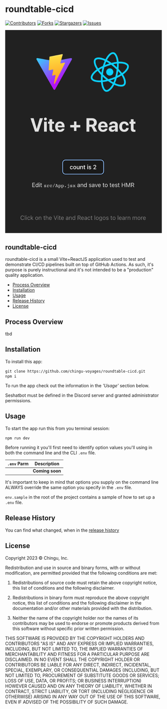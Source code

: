 # roundtable-cicd



[contributors-shield]: https://img.shields.io/github/contributors/chingu-voyages/roundtable-cicd.svg?style=for-the-badge
[contributors-url]: https://github.com/chingu-voyages/roundtable-cicd/graphs/contributors
[forks-shield]: https://img.shields.io/github/forks/chingu-voyages/roundtable-cicd.svg?style=for-the-badge
[forks-url]: https://github.com/chingu-voyages/roundtable-cicd/network/members
[stars-shield]: https://img.shields.io/github/stars/chingu-voyages/roundtable-cicd.svg?style=for-the-badge
[stars-url]: https://github.com/chingu-voyages/roundtable-cicd/stargazers
[issues-shield]: https://img.shields.io/github/issues/chingu-voyages/roundtable-cicd.svg?style=for-the-badge
[issues-url]: https://github.com/chingu-voyages/roundtable-cicd/issues

[![Contributors][contributors-shield]][contributors-url]
[![Forks][forks-shield]][forks-url]
[![Stargazers][stars-shield]][stars-url]
[![Issues][issues-shield]][issues-url]

![Landing Page](./docs/landing_page.png)

## roundtable-cicd

roundtable-cicd is a small Vite+ReactJS application used to test and demonstrate
CI/CD pipelines built on top of GitHub Actions. As such, it's purpose is purely
instructional and it's not intended to be a "production" quality application.

- [Process Overview](#process-overview) 
- [Installation](#installation) 
- [Usage](#usage) 
- [Release History](#release-history) 
- [License](#license)

## Process Overview

tbd

## Installation

To install this app:
```
git clone https://github.com/chingu-voyages/roundtable-cicd.git
npm i
```

To run the app check out the information in the *_'Usage'_* section below.

Seshatbot must be defined in the Discord server and granted administrator
permissions. 

## Usage

To start the app run this from you terminal session: 
```
npm run dev
```

Before running it you'll first need to identify option values you'll using 
in both the command line and the CLI `.env` file. 

| `.env` Parm    | Description                              |
|----------------|------------------------------------------|
|                | **Coming soon** |
 
It's important to keep in mind that options you supply on the command line
ALWAYS override the same option you specify in the `.env` file.

`env.sample` in the root of the project contains a sample of how to set up a `.env` file.


## Release History

You can find what changed, when in the [release history](./docs/RELEASE_HISTORY.md)

## License

Copyright 2023 &copy; Chingu, Inc.

Redistribution and use in source and binary forms, with or without modification, are permitted provided that the following conditions are met:

1. Redistributions of source code must retain the above copyright notice, this list of conditions and the following disclaimer.

2. Redistributions in binary form must reproduce the above copyright notice, this list of conditions and the following disclaimer in the documentation and/or other materials provided with the distribution.

3. Neither the name of the copyright holder nor the names of its contributors may be used to endorse or promote products derived from this software without specific prior written permission.

THIS SOFTWARE IS PROVIDED BY THE COPYRIGHT HOLDERS AND CONTRIBUTORS "AS IS" AND ANY EXPRESS OR IMPLIED WARRANTIES, INCLUDING, BUT NOT LIMITED TO, THE IMPLIED WARRANTIES OF MERCHANTABILITY AND FITNESS FOR A PARTICULAR PURPOSE ARE DISCLAIMED. IN NO EVENT SHALL THE COPYRIGHT HOLDER OR CONTRIBUTORS BE LIABLE FOR ANY DIRECT, INDIRECT, INCIDENTAL, SPECIAL, EXEMPLARY, OR CONSEQUENTIAL DAMAGES (INCLUDING, BUT NOT LIMITED TO, PROCUREMENT OF SUBSTITUTE GOODS OR SERVICES; LOSS OF USE, DATA, OR PROFITS; OR BUSINESS INTERRUPTION) HOWEVER CAUSED AND ON ANY THEORY OF LIABILITY, WHETHER IN CONTRACT, STRICT LIABILITY, OR TORT (INCLUDING NEGLIGENCE OR OTHERWISE) ARISING IN ANY WAY OUT OF THE USE OF THIS SOFTWARE, EVEN IF ADVISED OF THE POSSIBILITY OF SUCH DAMAGE.
